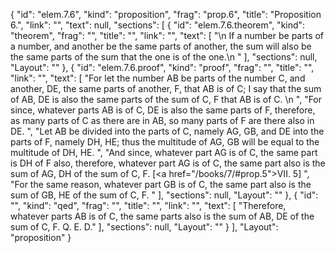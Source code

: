 {
  "id": "elem.7.6",
  "kind": "proposition",
  "frag": "prop.6",
  "title": "Proposition 6.",
  "link": "",
  "text": null,
  "sections": [
    {
      "id": "elem.7.6.theorem",
      "kind": "theorem",
      "frag": "",
      "title": "",
      "link": "",
      "text": [
        "\n       If a number be parts of a number, and another be the same parts of another, the sum will also be the same parts of the sum that the one is of the one.\n      "
      ],
      "sections": null,
      "Layout": ""
    },
    {
      "id": "elem.7.6.proof",
      "kind": "proof",
      "frag": "",
      "title": "",
      "link": "",
      "text": [
        "For let the number AB be parts of the number C, and another, DE, the same parts of another, F, that AB is of C; I say that the sum of AB, DE is also the same parts of the sum of C, F that AB is of C. \n      ",
        "For since, whatever parts AB is of C, DE is also the same parts of F, therefore, as many parts of C as there are in AB, so many parts of F are there also in DE. ",
        "Let AB be divided into the parts of C, namely AG, GB, and DE into the parts of F, namely DH, HE; thus the multitude of AG, GB will be equal to the multitude of DH, HE. ",
        "And since, whatever part AG is of C, the same part is DH of F also, therefore, whatever part AG is of C, the same part also is the sum of AG, DH of the sum of C, F. [<a href=\"/books/7/#prop.5\">VII. 5</a>] ",
        "For the same reason, whatever part GB is of C, the same part also is the sum of GB, HE of the sum of C, F. "
      ],
      "sections": null,
      "Layout": ""
    },
    {
      "id": "",
      "kind": "qed",
      "frag": "",
      "title": "",
      "link": "",
      "text": [
        "Therefore, whatever parts AB is of C, the same parts also is the sum of AB, DE of the sum of C, F. Q. E. D."
      ],
      "sections": null,
      "Layout": ""
    }
  ],
  "Layout": "proposition"
}

